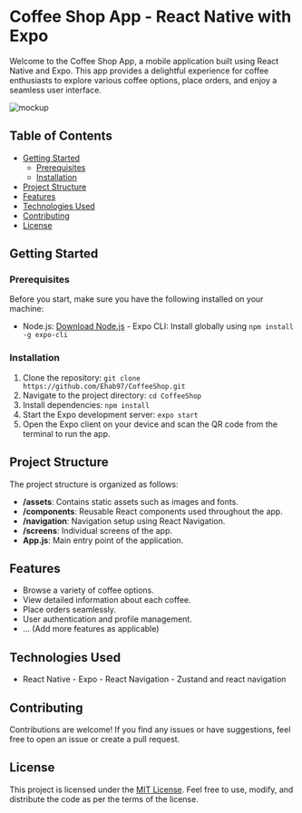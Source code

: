 # Coffee Shop App - React Native with Expo

Welcome to the Coffee Shop App, a mobile application built using React Native and Expo. This app provides a delightful experience for coffee enthusiasts to explore various coffee options, place orders, and enjoy a seamless user interface.

![mockup](https://github.com/Ehab97/CoffeeShop/assets/28493731/3ac01b96-71ab-45a7-aa25-4eb694cfed77)

## Table of Contents

- [Getting Started](#getting-started)
  - [Prerequisites](#prerequisites)
  - [Installation](#installation)
- [Project Structure](#project-structure)
- [Features](#features)
- [Technologies Used](#technologies-used)
- [Contributing](#contributing)
- [License](#license)

## Getting Started

### Prerequisites

Before you start, make sure you have the following installed on your machine:

- Node.js: [Download Node.js](https://nodejs.org/) - Expo CLI: Install globally using `npm install -g expo-cli`

### Installation

1. Clone the repository: `git clone https://github.com/Ehab97/CoffeeShop.git`
2. Navigate to the project directory: `cd CoffeeShop`
3. Install dependencies: `npm install`
4. Start the Expo development server: `expo start`
5. Open the Expo client on your device and scan the QR code from the terminal to run the app.

## Project Structure

The project structure is organized as follows:

- **/assets**: Contains static assets such as images and fonts.
- **/components**: Reusable React components used throughout the app.
- **/navigation**: Navigation setup using React Navigation.
- **/screens**: Individual screens of the app.
- **App.js**: Main entry point of the application.

## Features

- Browse a variety of coffee options.
- View detailed information about each coffee.
- Place orders seamlessly.
- User authentication and profile management.
- ... (Add more features as applicable)

## Technologies Used

- React Native - Expo - React Navigation - Zustand and react navigation 

## Contributing

Contributions are welcome! If you find any issues or have suggestions, feel free to open an issue or create a pull request.

## License

This project is licensed under the [MIT License](LICENSE). Feel free to use, modify, and distribute the code as per the terms of the license.
